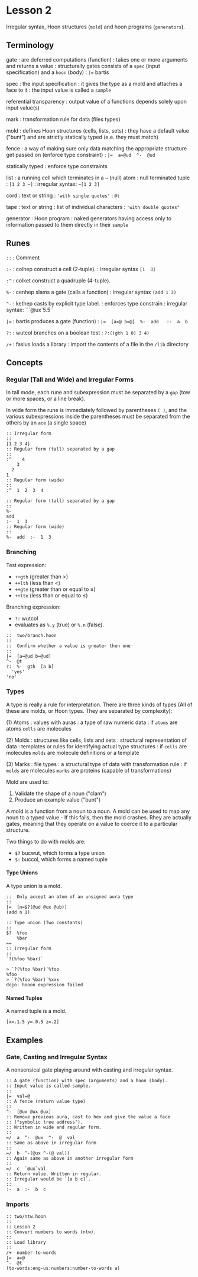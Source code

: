 # Lesson 2

Irregular syntax, Hoon structures (`mold`) and hoon programs (`generators`).

## Terminology

gate
: are deferred computations (function)
: takes one or more arguments and returns a value
: structurally gates consists of a `spec` (input specification) and a `hoon` (body)
: `|=` bartis

spec
: the input specification
: it gives the type as a mold and attaches a face to it
: the input value is called a `sample`

referential transparency
: output value of a functions depends solely upon input value(s)

mark
: transformation rule for data (files types)

mold
: defines Hoon structures (cells, lists, sets)
: they have a default value ("bunt") and are strictly statically typed (e.e. they must match)

fence
: a way of making sure only data matching the appropriate structure get passed on (enforce type constraint)
: `|=  a=@ud  ^-  @ud`

statically typed
: enforce type constraints

list
: a running cell which terminates in a `~` (null) atom
: null terminated tuple
: `[1 2 3 ~]`
: irregular syntax: `~[1 2 3]`

cord
: text or string
: `'with single quotes'`
: `@t`

tape
: text or string
: list of individual characters
: `'with double quotes"`

generator
: Hoon program
: naked generators having access only to information passed to them directly in their `sample`

## Runes

`::`
: Comment

`:-`
: colhep construct a cell (2-tuple).
: irregular syntax `[1  3]`

`:^`
: colket construct a quadruple (4-tuple).

`%-`
: cenhep slams a gate (calls a function)
: irregular syntax `(add 1 3)`

`^-`
: kethep casts by explicit type label.
: enforces type constrain
: irregular syntax: ```@ux`5.5``

`|=`
: bartis produces a gate (function)
: `|=  [a=@ b=@]  %-  add   :-  a  b`

`?:`
: wutcol branches on a boolean test
: `?:((gth 1 0) 3 4)`

`/+`
: faslus loads a library
: import the contents of a file in the `/lib` directory

## Concepts

### Regular (Tall and Wide) and Irregular Forms

In tall mode, each rune and subexpression must be separated by a `gap` (tow or more spaces, or a line break).

In wide form the rune is immediately followed by parentheses `( )`, and the various subexpressions inside the parentheses must be separated from the others by an `ace` (a single space)

```hoon
:: Irregular form
::
[1 2 3 4]
:: Regular form (tall) separated by a gap
::
:^    4
    3
  2
1
:: Regular form (wide)
::
:^  1  2  3  4
```

```hoon
:: Regular form (tall) separated by a gap
::
%-
add
:-  1  3
:: Regular form (wide)
::
%-  add  :-  1  3
```

### Branching

Test expression:
- `++gth` (greater than >)
- `++lth` (less than <)
- `++gte` (greater than or equal to ≥)
- `++lte` (less than or equal to ≤)

Branching expression:
- `?:` wutcol
- evaluates as `%.y` (true) or `%.n` (false).


```hoon
::  two/branch.hoon
::
::  Confirm whether a value is greater then one
::
|=  [a=@ud b=@ud]
^-  @t
?:  %-  gth  [a b]
  'yes'
'no'
```

### Types

A type is really a rule for interpretation. There are three kinds of types (All of these
are molds, or Hoon types. They are separated by complexity):

(1) Atoms
: values with auras
: a type of raw numeric data
: if `atoms` are atoms `cells` are molecules

(2) Molds
: structures like cells, lists and sets
: structural representation of data
: templates or rules for identifying actual type structures
: if `cells` are molecules `molds` are molecule definitions or a template

(3) Marks
: file types
: a structural type of data with transformation rule
: if `molds` are molecules `marks` are proteins (capable of transformations)

Mold are used to:
1. Validate the shape of a noun ("clam")
2. Produce an example value ("bunt")

A mold is a function from a noun to a noun. A mold can be used to map any noun to a
typed value - If this fails, then the mold crashes. Rhey are actually gates, meaning that they operate on a value to coerce it to a particular structure.

Two things to do with molds are:
- `$?` bucwut, which forms a type union
- `$:` buccol, which forms a named tuple

#### Type Unions

A type union is a mold.

```hoon
::  Only accept an atom of an unsigned aura type
::
|=  [n=$?(@ud @ux @ub)]
(add n 1)
```

```hoon
:: Type union (Two constants)
::
$?  %foo
    %bar
==
:: Irregular form
::
`?(%foo %bar)`
```

```dojo
> `?(%foo %bar)`%foo
%foo
> `?(%foo %bar)`%xxx
dojo: hooon expression failed
```

#### Named Tuples

A named tuple is a mold.

```hoon
[x=.1.5 y=.0.5 z=.2]
```

## Examples

### Gate, Casting and Irregular Syntax

A nonsensical gate playing around with casting and irregular syntax.

```hoon
:: A gate (function) with spec (arguments) and a hoon (body).
:: Input value is called sample.
::
|=  val=@
:: A fence (return value type)
::
^-  [@ux @ux @ux]
:: Remove previous aura, cast to hex and give the value a face
:: ("symbolic tree address").
:: Written in wide and regular form.
::
=/  a  ^-  @ux  ^-  @  val
:: Same as above in irregular form
::
=/  b  ^-(@ux ^-(@ val))
:: Again same as above in another irregular form
::
=/  c  `@ux`val
:: Return value. Written in regular.
:: Irregular would be `[a b c]`.
::
:-  a  :-  b  c
```

### Imports

```hoon
:: two/ntw.hoon
::
:: Lesson 2
:: Convert numbers to words (ntw).
::
:: Load library
::
/+  number-to-words
|=  a=@
^-  @t
(to-words:eng-us:numbers:number-to-words a)
```
